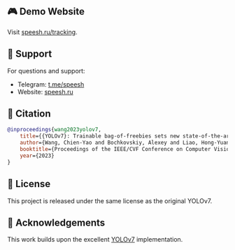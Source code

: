



## 🎮 Demo Website

Visit [speesh.ru/tracking](https://speesh.ru/tracking).

## 🤝 Support

For questions and support:
- Telegram: [t.me/speesh](https://t.me/speesh)
- Website: [speesh.ru](https://speesh.ru)

## 📝 Citation

```bibtex
@inproceedings{wang2023yolov7,
    title={{YOLOv7}: Trainable bag-of-freebies sets new state-of-the-art for real-time object detectors},
    author={Wang, Chien-Yao and Bochkovskiy, Alexey and Liao, Hong-Yuan Mark},
    booktitle={Proceedings of the IEEE/CVF Conference on Computer Vision and Pattern Recognition (CVPR)},
    year={2023}
}
```

## 📜 License

This project is released under the same license as the original YOLOv7.

## 🙏 Acknowledgements

This work builds upon the excellent [YOLOv7](https://github.com/WongKinYiu/yolov7) implementation.
